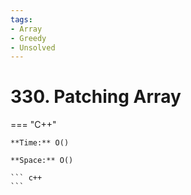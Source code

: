 ```yaml
---
tags:
- Array
- Greedy
- Unsolved
---
```



# 330. Patching Array

=== "C++"

    **Time:** O()

    **Space:** O()

    ``` c++
    ```